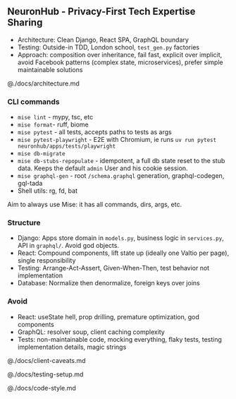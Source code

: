 ## NeuronHub - Privacy-First Tech Expertise Sharing

- Architecture: Clean Django, React SPA, GraphQL boundary
- Testing: Outside-in TDD, London school, `test_gen.py` factories
- Approach: composition over inheritance, fail fast, explicit over implicit, avoid Facebook patterns (complex state, microservices), prefer simple maintainable solutions

@./docs/architecture.md

### CLI commands

- `mise lint` - mypy, tsc, etc
- `mise format`- ruff, biome
- `mise pytest` - all tests, accepts paths to tests as args
- `mise pytest-playwright` - E2E with Chromium, ie runs `uv run pytest neuronhub/apps/tests/playwright`
- `mise db-migrate`
- `mise db-stubs-repopulate` - idempotent, a full db state reset to the stub data. Keeps the default `admin` User and his cookie session.
- `mise graphql-gen` - root `/schema.graphql` generation, graphql-codegen, gql-tada
- Shell utils: rg, fd, bat

Aim to always use Mise: it has all commands, dirs, args, etc.

### Structure

- Django: Apps store domain in `models.py`, business logic in `services.py`, API in `graphql/`. Avoid god objects.
- React: Compound components, lift state up (ideally one Valtio per page), single responsibility  
- Testing: Arrange-Act-Assert, Given-When-Then, test behavior not implementation
- Database: Normalize then denormalize, foreign keys over joins

### Avoid

- React: useState hell, prop drilling, premature optimization, god components
- GraphQL: resolver soup, client caching complexity
- Tests: non-maintainable code, mocking everything, flaky tests, testing implementation details, magic strings

@./docs/client-caveats.md

@./docs/testing-setup.md

@./docs/code-style.md
